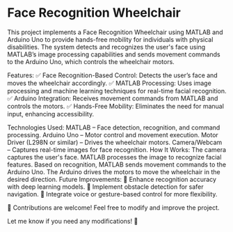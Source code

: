 # Face Recognition Wheelchair

This project implements a Face Recognition Wheelchair using MATLAB and Arduino Uno to provide hands-free mobility for individuals with physical disabilities. The system detects and recognizes the user's face using MATLAB’s image processing capabilities and sends movement commands to the Arduino Uno, which controls the wheelchair motors.

Features:
✅ Face Recognition-Based Control: Detects the user’s face and moves the wheelchair accordingly.
✅ MATLAB Processing: Uses image processing and machine learning techniques for real-time facial recognition.
✅ Arduino Integration: Receives movement commands from MATLAB and controls the motors.
✅ Hands-Free Mobility: Eliminates the need for manual input, enhancing accessibility.

Technologies Used:
MATLAB – Face detection, recognition, and command processing.
Arduino Uno – Motor control and movement execution.
Motor Driver (L298N or similar) – Drives the wheelchair motors.
Camera/Webcam – Captures real-time images for face recognition.
How It Works:
The camera captures the user's face.
MATLAB processes the image to recognize facial features.
Based on recognition, MATLAB sends movement commands to the Arduino Uno.
The Arduino drives the motors to move the wheelchair in the desired direction.
Future Improvements:
🔹 Enhance recognition accuracy with deep learning models.
🔹 Implement obstacle detection for safer navigation.
🔹 Integrate voice or gesture-based control for more flexibility.

🚀 Contributions are welcome! Feel free to modify and improve the project.

Let me know if you need any modifications! 🚀
